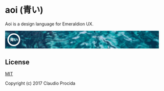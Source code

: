 # aoi (青い)

Aoi is a design language for Emeraldion UX.

![Aoi banner](aoi_banner.png)

## License

[MIT](https://opensource.org/licenses/MIT)

Copyright (c) 2017 Claudio Procida
